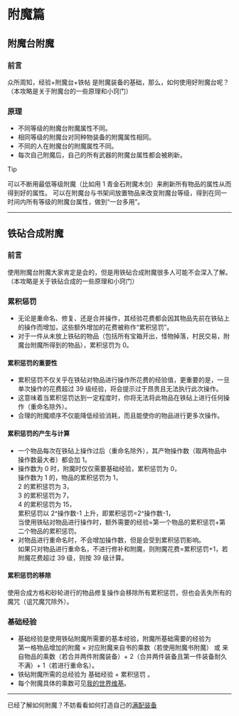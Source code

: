 <!-- community/creation/tutorialEnchanting -->

# 附魔篇

## 附魔台附魔

### 前言

众所周知，经验+附魔台+铁帖 是附魔装备的基础，那么，如何使用好附魔台呢？</br>
（本攻略是关于附魔台的一些原理和小窍门）

### 原理

- 不同等级的附魔台附魔属性不同。
- 相同等级的附魔台对同种物装备的附魔属性相同。
- 不同的人在附魔台的附魔属性不同。
- 每次自己附魔后，自己的所有武器的附魔台属性都会被刷新。

> [!TIP]
> 可以不断用最低等级附魔（比如用 1 青金石附魔木剑）来刷新所有物品的属性从而得到好的属性。
> 可以在附魔台与书架间放置物品来改变附魔台等级，得到在同一时间内所有等级的附魔台属性，做到“一台多用”。

---

## 铁砧合成附魔

### 前言

使用附魔台附魔大家肯定是会的，但是用铁砧合成附魔很多人可能不会深入了解。</br>
（本攻略是关于铁砧合成的一些原理和小窍门）

### 累积惩罚

- 无论是重命名、修复、还是合并操作，其经验花费都会因其物品先前在铁砧上的操作而增加，这些额外增加的花费被称作“累积惩罚”。
- 对于一件从未放上铁砧的物品（包括所有宝箱开出，怪物掉落，村民交易，附魔台附魔所得到的物品），累积惩罚为 0。

#### 累积惩罚的重要性

- 累积惩罚不仅关乎在铁砧对物品进行操作所花费的经验值，更重要的是，一旦单次操作的花费超过 39 级经验，将会提示过于昂贵且无法执行此次操作。
- 这意味着当累积惩罚达到一定程度时，你将无法将此物品在铁砧上进行任何操作（重命名除外）。
- 合理的附魔顺序不仅能降低经验消耗，而且能使你的物品进行更多次操作。

#### 累积惩罚的产生与计算

- 一个物品每次在铁砧上操作过后（重命名除外），其产物操作数（取两物品中操作数最大者）都会加 1。
- 操作数为 0 时，附魔时仅仅需要基础经验，累积惩罚为 0，</br>
  操作数为 1 的，物品的累积惩罚为 1，</br>
  2 的累积惩罚为 3，</br>
  3 的累积惩罚为 7，</br>
  4 的累积惩罚为 15，</br>
  累积惩罚以 2^操作数-1 上升，即累积惩罚=2^操作数-1，</br>
  当使用铁砧对物品进行操作时，额外需要的经验=第一个物品的累积惩罚+第二个物品的累积惩罚。
- 对物品进行重命名时，不会增加操作数，但是会受到累积惩罚影响。</br>
  如果只对物品进行重命名，不进行修补和附魔，则附魔花费=累积惩罚+1，若附魔花费超过 39 级，则按 39 级计算。

#### 累积惩罚的移除

使用合成方格和砂轮进行的物品修复操作会移除所有累积惩罚，但也会丢失所有的魔咒（诅咒魔咒除外）。

### 基础经验

- 基础经验是使用铁砧附魔所需要的基本经验，附魔所基础需要的经验为</br>
  第一格物品增加的附魔 × 对应附魔来自书的乘数（若使用附魔书附魔） 或 来自物品的乘数（若合并两件附魔装备）+ 2（合并两件装备且第一件装备耐久不满）+ 1（若进行重命名）。
- 铁砧附魔所需的总经验为 基础经验 + 累积惩罚 。
- 每个附魔具体的乘数可见[我的世界维基](https://wiki.biligame.com/mc/铁砧机制)。

---

已经了解如何附魔？不妨看看如何打造自己的[满配装备](community/creation/tutorialFullyEnchantedEquipments)
